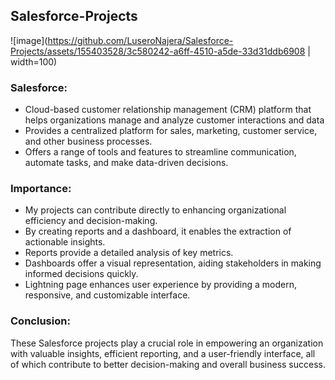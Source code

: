 ## Salesforce-Projects 
![image](https://github.com/LuseroNajera/Salesforce-Projects/assets/155403528/3c580242-a6ff-4510-a5de-33d31ddb6908 | width=100)




### Salesforce: 

- Cloud-based customer relationship management (CRM) platform that helps organizations manage and analyze customer interactions and data
- Provides a centralized platform for sales, marketing, customer service, and other business processes.
- Offers a range of tools and features to streamline communication, automate tasks, and make data-driven decisions.

### Importance:
- My projects can contribute directly to enhancing organizational efficiency and decision-making.
- By creating reports and a dashboard, it enables the extraction of actionable insights.
- Reports provide a detailed analysis of key metrics.
- Dashboards offer a visual representation, aiding stakeholders in making informed decisions quickly.
- Lightning page enhances user experience by providing a modern, responsive, and customizable interface. 

### Conclusion: 
These Salesforce projects play a crucial role in empowering an organization with valuable insights, efficient reporting, and a user-friendly interface, all of which contribute to better decision-making and overall business success.
